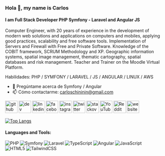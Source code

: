 ### Hola 👋, my name is Carlos
#### I am Full Stack Developer PHP Symfony - Laravel and Angular JS
Computer Engineer, with 20 years of experience in the development of modern web solutions and applications on computers and mobiles, applying good practices, scalability and free software tools. Implementation of Servers and Firewall with Free and Private Software. Knowledge of the COBIT framework, SCRUM Methodology and XP. Geographic information systems, spatial image management, thematic cartography, spatial databases and risk management. Teacher and Trainer on the Moodle Virtual Platform.

Habilidades: PHP / SYMFONY / LARAVEL / JS / ANGULAR  / LINUX / AWS

- 💬 Pregúntame acerca de Symfony / Angular 
- 📫 Cómo contactarme: carloschininin@gmail.com 


[<img src='https://cdn.jsdelivr.net/npm/simple-icons@3.0.1/icons/github.svg' alt='github' height='40'>](https://github.com/carloschininin)  [<img src='https://cdn.jsdelivr.net/npm/simple-icons@3.0.1/icons/dev-dot-to.svg' alt='dev' height='40'>](https://dev.to/carloschininin)  [<img src='https://cdn.jsdelivr.net/npm/simple-icons@3.0.1/icons/linkedin.svg' alt='linkedin' height='40'>](https://www.linkedin.com/in/carloschininin/)  [<img src='https://cdn.jsdelivr.net/npm/simple-icons@3.0.1/icons/facebook.svg' alt='facebook' height='40'>](https://www.facebook.com/carloschininin)  [<img src='https://cdn.jsdelivr.net/npm/simple-icons@3.0.1/icons/instagram.svg' alt='instagram' height='40'>](https://www.instagram.com/carloschininin/)  [<img src='https://cdn.jsdelivr.net/npm/simple-icons@3.0.1/icons/twitter.svg' alt='twitter' height='40'>](https://twitter.com/carloschininin)  [<img src='https://cdn.jsdelivr.net/npm/simple-icons@3.0.1/icons/stackoverflow.svg' alt='stackoverflow' height='40'>](https://stackoverflow.com/users/carloschininin)  [<img src='https://cdn.jsdelivr.net/npm/simple-icons@3.0.1/icons/youtube.svg' alt='YouTube' height='40'>](https://www.youtube.com/channel/carloschininin)  [<img src='https://cdn.jsdelivr.net/npm/simple-icons@3.0.1/icons/reddit.svg' alt='Reddit' height='40'>](https://www.reddit.com/user/carloschininin)  [<img src='https://cdn.jsdelivr.net/npm/simple-icons@3.0.1/icons/icloud.svg' alt='website' height='40'>](www.pidia.pe)  

[![Top Langs](https://github-readme-stats.vercel.app/api/top-langs/?username=carloschininin)](https://github.com/anuraghazra/github-readme-stats)

#### Languages and Tools:
![PHP](https://img.shields.io/badge/php-%23777BB4.svg?style=for-the-badge&logo=php&logoColor=white)
![Symfony](https://img.shields.io/badge/symfony-%23000000.svg?style=for-the-badge&logo=symfony&logoColor=white)
![Laravel](https://img.shields.io/badge/laravel-%23FF2D20.svg?style=for-the-badge&logo=laravel&logoColor=white)
![TypeScript](https://img.shields.io/badge/typescript-%23007ACC.svg?style=for-the-badge&logo=typescript&logoColor=white)
![Angular](https://img.shields.io/badge/angular-%23DD0031.svg?style=for-the-badge&logo=angular&logoColor=white)
![JavaScript](https://img.shields.io/badge/javascript-%23323330.svg?style=for-the-badge&logo=javascript&logoColor=%23F7DF1E)
![HTML5](https://img.shields.io/badge/html5-%23E34F26.svg?style=for-the-badge&logo=html5&logoColor=white)
![TailwindCSS](https://img.shields.io/badge/tailwindcss-%2338B2AC.svg?style=for-the-badge&logo=tailwind-css&logoColor=white)

